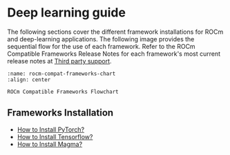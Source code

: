 # Deep learning guide

The following sections cover the different framework installations for ROCm and
deep-learning applications. The following image provides
the sequential flow for the use of each framework. Refer to the ROCm Compatible
Frameworks Release Notes for each framework's most current release notes at
[Third party support](../about/compatibility/3rd-party-support-matrix.md).

```{figure} ../data/tutorials/install/magma-install/magma005.png
:name: rocm-compat-frameworks-chart
:align: center

ROCm Compatible Frameworks Flowchart
```

## Frameworks Installation

* [How to Install PyTorch?](../tutorials/install/pytorch-install)
* [How to Install Tensorflow?](../tutorials/install/tensorflow-install)
* [How to Install Magma?](../tutorials/install/magma-install)
